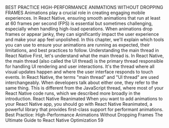 BEST PRACTICE
HIGH-PERFORMANCE 
ANIMATIONS WITHOUT 
DROPPING FRAMES
Animations play a crucial role in creating engaging mobile experiences. In React Native, 
ensuring smooth animations that run at least at 60 frames per second (FPS) is essential but 
sometimes challenging, especially when handling high-load operations. When animations drop 
frames or appear janky, they can significantly impact the user experience and make your app 
feel unpolished. In this chapter, we'll explain which tools you can use to ensure your animations 
are running as expected, their limitations, and best practices to follow.
Understanding the main thread in React Native
First, let's understand what the main thread is. In React Native, the main thread (also called the 
UI thread) is the primary thread responsible for handling UI rendering and user interactions. 
It's the thread where all visual updates happen and where the user interface responds to touch 
events.
In React Native, the terms "main thread" and "UI thread" are used interchangeably. 
When developers talk about either one, they refer to the same thing.
This is different from the JavaScript thread, where most of your React Native code runs, which 
we described more broadly in the introduction.
React Native Reanimated
When you want to add animations to your React Native app, you should go with React Native 
Reanimated, a powerful library that provides first-class support for performant animations.
Best Practice: High-Performance Animations Without Dropping Frames
The Ultimate Guide to React Native Optimization
59